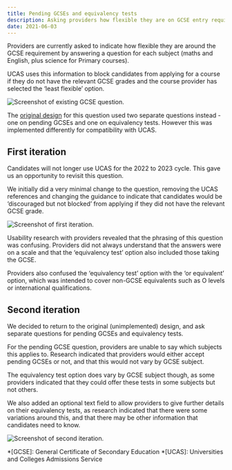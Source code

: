 ```yaml
---
title: Pending GCSEs and equivalency tests
description: Asking providers how flexible they are on GCSE entry requirements
date: 2021-06-03
---
```


Providers are currently asked to indicate how flexible they are around the GCSE requirement by answering a question for each subject (maths and English, plus science for Primary courses).

UCAS uses this information to block candidates from applying for a course if they do not have the relevant GCSE grades and the course provider has selected the ‘least flexible’ option.

![Screenshot of existing GCSE question.](existing-question.png "Existing GCSE question")

The [original design](/publish-teacher-training-courses/minimum-course-requirements-logic) for this question used two separate questions instead - one on pending GCSEs and one on equivalency tests. However this was implemented differently for compatibility with UCAS.

## First iteration

Candidates will not longer use UCAS for the 2022 to 2023 cycle. This gave us an opportunity to revisit this question.

We initially did a very minimal change to the question, removing the UCAS references and changing the guidance to indicate that candidates would be ‘discouraged but not blocked’ from applying if they did not have the relevant GCSE grade.

![Screenshot of first iteration.](first-iteration.png "First iteration")

Usability research with providers revealed that the phrasing of this question was confusing. Providers did not always understand that the answers were on a scale and that the ‘equivalency test’ option also included those taking the GCSE.

Providers also confused the ‘equivalency test’ option with the ‘or equivalent’ option, which was intended to cover non-GCSE equivalents such as O levels or international qualifications.

## Second iteration

We decided to return to the original (unimplemented) design, and ask separate questions for pending GCSEs and equivalency tests.

For the pending GCSE question, providers are unable to say which subjects this applies to. Research indicated that providers would either accept pending GCSEs or not, and that this would not vary by GCSE subject.

The equivalency test option does vary by GCSE subject though, as some providers indicated that they could offer these tests in some subjects but not others.

We also added an optional text field to allow providers to give further details on their equivalency tests, as research indicated that there were some variations around this, and that there may be other information that candidates need to know.

![Screenshot of second iteration.](second-iteration.png "Second iteration")

*[GCSE]: General Certificate of Secondary Education
*[UCAS]: Universities and Colleges Admissions Service
